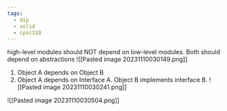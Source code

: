 ```yaml
---
tags:
  - dip
  - solid
  - cpsc310
---
```

high-level modules should NOT depend on low-level modules. Both should depend on abstractions
![[Pasted image 20231110030149.png]]
1. Object A depends on Object B
2. Object A depends on Interface A. Object B implements interface B.
![[Pasted image 20231110030241.png]]

![[Pasted image 20231110030504.png]]
